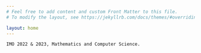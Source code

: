 ```yaml
---
# Feel free to add content and custom Front Matter to this file.
# To modify the layout, see https://jekyllrb.com/docs/themes/#overriding-theme-defaults

layout: home
---
```

    IMO 2022 & 2023, Mathematics and Computer Science.
    

  <!-- Welcome to my website.I am Lum Jerliu, a mathathlete from Kosova("insert math olympiad"cv""). My interest are Mathematics and Computer Science. I like to read mostly biographies,history and sci-fi.<a href="https://www.goodreads.com/user/show/138448176-lum-jerliu">goodreads.com/lumjerliu/</a>
  Here on this site, I aim to blog of things that are important to me and that I want to share with others. I Hope this serves as something valuable to you. Here are  [Other-Websites]("/blog/2024/04/19/Other-Websites/") that I found quite helpful in my development. -->

  <!-- Index.markdown file. -->


<!-- Read the  [Blogs](/blog/) I write -->



